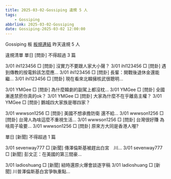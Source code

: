 ```yaml
---
title: 2025-03-02-Gossiping 違規 5 人
tags:
    - Gossiping
abbrlink: 2025-03-02-Gossiping
date: Gossiping-2025-03-02 12:00:00
---
```

Gossiping 板 [板規連結](https://www.ptt.cc/bbs/Gossiping/M.1637425085.A.07D.html)
昨天違規 5 人
<!-- more -->

違規清單
單日 [問卦] 不得超過 3 篇

3/01 ihl123456 □ [問卦] 沒實力不要跟人家大小聲？
3/01 ihl123456 □ [問卦] 遇到傳教的按電鈴該怎麼應…
3/01 ihl123456 □ [問卦] 長輩：開戰後退休金還能繼…
3/01 ihl123456 □ [問卦] 現在看來北韓擁核武很聰明…

3/01 YMGee □ [問卦] 為什麼韓劇的副駕上都沒枕…
3/01 YMGee □ [問卦] 全國漸進禁菸你真的ok？
3/01 YMGee □ [問卦] 大家為什麼不在乎離島主權？
3/01 YMGee □ [問卦] 鵝城四大家族是哪四家？

3/01 wwwson1256 □ [問卦] 美國不想承擔防衛 還不給…
3/01 wwwson1256 □ [問卦] 台灣人為啥這麼不重視生活…
3/01 wwwson1256 □ [問卦] 台灣很好賺 為啥周子瑜要…
3/01 wwwson1256 □ [問卦] 原來方大同是香港人喔?

單日 [新聞] 不得超過 1 篇

3/01 sevenway777 □ [新聞] 傳澤倫斯基被趕出白宮　川…
3/01 sevenway777 □ [新聞] 彭文正：在美國的第三間豪…

3/01 ladioshuang □ [新聞] 紐時還原火爆會談逐字稿
3/01 ladioshuang □ [新聞] 川普澤倫斯基白宮爭執重點…